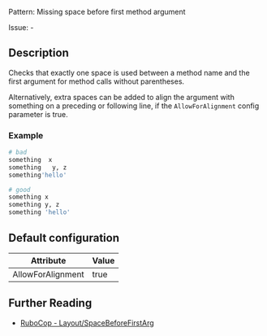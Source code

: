 Pattern: Missing space before first method argument

Issue: -

## Description

Checks that exactly one space is used between a method name and the
first argument for method calls without parentheses.

Alternatively, extra spaces can be added to align the argument with
something on a preceding or following line, if the `AllowForAlignment`
config parameter is true.

### Example

```ruby
# bad
something  x
something   y, z
something'hello'

# good
something x
something y, z
something 'hello'
```

## Default configuration

Attribute | Value
--- | ---
AllowForAlignment | true

## Further Reading

* [RuboCop - Layout/SpaceBeforeFirstArg](https://rubocop.readthedocs.io/en/latest/cops_layout/#layoutspacebeforefirstarg)
